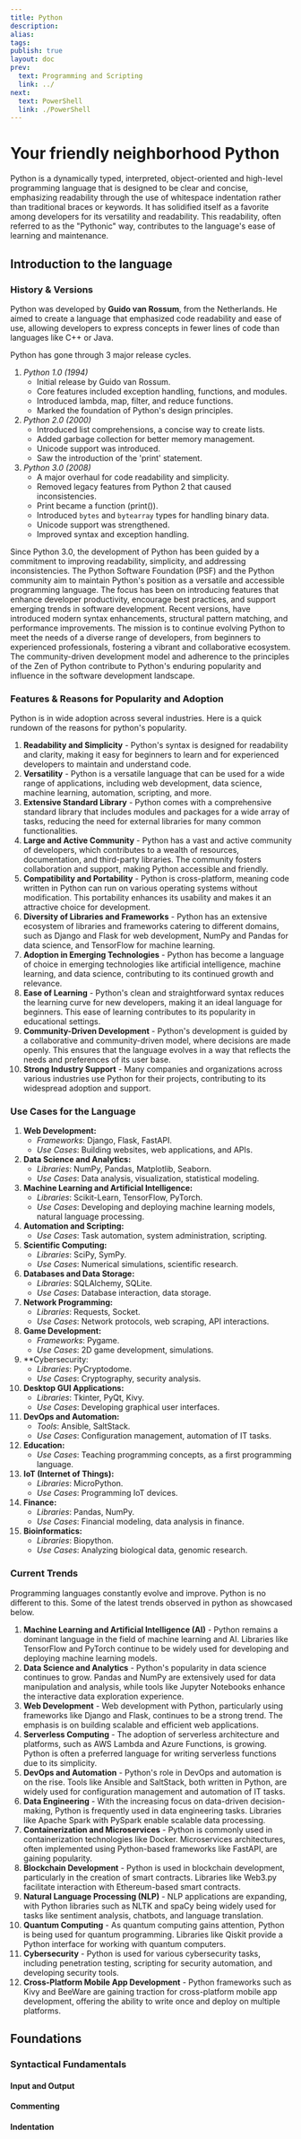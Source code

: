 ```yaml
---
title: Python
description: 
alias: 
tags: 
publish: true
layout: doc
prev:
  text: Programming and Scripting
  link: ../
next:
  text: PowerShell
  link: ./PowerShell
---
```


# Your friendly neighborhood Python  

Python is a dynamically typed, interpreted, object-oriented and high-level programming language that is designed to be clear and concise, emphasizing readability through the use of whitespace indentation rather than traditional braces or keywords. It has solidified itself as a favorite among developers for its versatility and readability. This readability, often referred to as the "Pythonic" way, contributes to the language's ease of learning and maintenance.

## Introduction to the language

### History & Versions
Python was developed by **Guido van Rossum**, from the Netherlands. He aimed to create a language that emphasized code readability and ease of use, allowing developers to express concepts in fewer lines of code than languages like C++ or Java.

Python has gone through 3 major release cycles.
1. *Python 1.0 (1994)*
	- Initial release by Guido van Rossum.
	- Core features included exception handling, functions, and modules.
	- Introduced lambda, map, filter, and reduce functions.
	- Marked the foundation of Python's design principles.
2. *Python 2.0 (2000)*
	- Introduced list comprehensions, a concise way to create lists.
	- Added garbage collection for better memory management.
	- Unicode support was introduced.
	- Saw the introduction of the 'print' statement.
3. *Python 3.0 (2008)*
	- A major overhaul for code readability and simplicity.
	- Removed legacy features from Python 2 that caused inconsistencies.
	- Print became a function (print()).
	- Introduced `bytes` and `bytearray` types for handling binary data.
	- Unicode support was strengthened.
	- Improved syntax and exception handling.

Since Python 3.0, the development of Python has been guided by a commitment to improving readability, simplicity, and addressing inconsistencies. The Python Software Foundation (PSF) and the Python community aim to maintain Python's position as a versatile and accessible programming language. The focus has been on introducing features that enhance developer productivity, encourage best practices, and support emerging trends in software development. Recent versions, have introduced modern syntax enhancements, structural pattern matching, and performance improvements. The mission is to continue evolving Python to meet the needs of a diverse range of developers, from beginners to experienced professionals, fostering a vibrant and collaborative ecosystem. The community-driven development model and adherence to the principles of the Zen of Python contribute to Python's enduring popularity and influence in the software development landscape.

### Features & Reasons for Popularity and Adoption
Python is in wide adoption across several industries. Here is a quick rundown of the reasons for python's popularity.
1. **Readability and Simplicity** - Python's syntax is designed for readability and clarity, making it easy for beginners to learn and for experienced developers to maintain and understand code.
2. **Versatility** - Python is a versatile language that can be used for a wide range of applications, including web development, data science, machine learning, automation, scripting, and more.
3. **Extensive Standard Library** - Python comes with a comprehensive standard library that includes modules and packages for a wide array of tasks, reducing the need for external libraries for many common functionalities.
4. **Large and Active Community** - Python has a vast and active community of developers, which contributes to a wealth of resources, documentation, and third-party libraries. The community fosters collaboration and support, making Python accessible and friendly.
5. **Compatibility and Portability** - Python is cross-platform, meaning code written in Python can run on various operating systems without modification. This portability enhances its usability and makes it an attractive choice for development.
6. **Diversity of Libraries and Frameworks** - Python has an extensive ecosystem of libraries and frameworks catering to different domains, such as Django and Flask for web development, NumPy and Pandas for data science, and TensorFlow for machine learning.
7. **Adoption in Emerging Technologies** - Python has become a language of choice in emerging technologies like artificial intelligence, machine learning, and data science, contributing to its continued growth and relevance.
8. **Ease of Learning** - Python's clean and straightforward syntax reduces the learning curve for new developers, making it an ideal language for beginners. This ease of learning contributes to its popularity in educational settings.
9. **Community-Driven Development** - Python's development is guided by a collaborative and community-driven model, where decisions are made openly. This ensures that the language evolves in a way that reflects the needs and preferences of its user base.
10. **Strong Industry Support** - Many companies and organizations across various industries use Python for their projects, contributing to its widespread adoption and support.

### Use Cases for the Language
1. **Web Development:**
    - *Frameworks*: Django, Flask, FastAPI.
    - *Use Cases*: Building websites, web applications, and APIs.
2. **Data Science and Analytics:**
    - *Libraries*: NumPy, Pandas, Matplotlib, Seaborn.
    - *Use Cases*: Data analysis, visualization, statistical modeling.
3. **Machine Learning and Artificial Intelligence:**
    - *Libraries*: Scikit-Learn, TensorFlow, PyTorch.
    - *Use Cases*: Developing and deploying machine learning models, natural language processing.
4. **Automation and Scripting:**
    - *Use Cases*: Task automation, system administration, scripting.
5. **Scientific Computing:**
    - *Libraries*: SciPy, SymPy.
    - *Use Cases*: Numerical simulations, scientific research.
6. **Databases and Data Storage:**
    - *Libraries*: SQLAlchemy, SQLite.
    - *Use Cases*: Database interaction, data storage.
7. **Network Programming:**
    - *Libraries*: Requests, Socket.
    - *Use Cases*: Network protocols, web scraping, API interactions.
8. **Game Development:**
    - *Frameworks*: Pygame.
    - *Use Cases*: 2D game development, simulations.
9. **Cybersecurity:
    - *Libraries*: PyCryptodome.
    - *Use Cases*: Cryptography, security analysis.
10. **Desktop GUI Applications:**
    - *Libraries*: Tkinter, PyQt, Kivy.
    - *Use Cases*: Developing graphical user interfaces.
11. **DevOps and Automation:**
    - *Tools*: Ansible, SaltStack.
    - *Use Cases*: Configuration management, automation of IT tasks.
12. **Education:**
    - *Use Cases*: Teaching programming concepts, as a first programming language.
13. **IoT (Internet of Things):**
    - *Libraries*: MicroPython.
    - *Use Cases*: Programming IoT devices.
14. **Finance:**
    - *Libraries*: Pandas, NumPy.
    - *Use Cases*: Financial modeling, data analysis in finance.
15. **Bioinformatics:**
    - *Libraries*: Biopython.
    - *Use Cases*: Analyzing biological data, genomic research.

### Current Trends
Programming languages constantly evolve and improve. Python is no different to this. Some of the latest trends observed in python as showcased below.
1. **Machine Learning and Artificial Intelligence (AI)** - Python remains a dominant language in the field of machine learning and AI. Libraries like TensorFlow and PyTorch continue to be widely used for developing and deploying machine learning models.
2. **Data Science and Analytics** - Python's popularity in data science continues to grow. Pandas and NumPy are extensively used for data manipulation and analysis, while tools like Jupyter Notebooks enhance the interactive data exploration experience.
3. **Web Development** - Web development with Python, particularly using frameworks like Django and Flask, continues to be a strong trend. The emphasis is on building scalable and efficient web applications.
4. **Serverless Computing** - The adoption of serverless architecture and platforms, such as AWS Lambda and Azure Functions, is growing. Python is often a preferred language for writing serverless functions due to its simplicity.
5. **DevOps and Automation** - Python's role in DevOps and automation is on the rise. Tools like Ansible and SaltStack, both written in Python, are widely used for configuration management and automation of IT tasks.
6. **Data Engineering** - With the increasing focus on data-driven decision-making, Python is frequently used in data engineering tasks. Libraries like Apache Spark with PySpark enable scalable data processing.
7. **Containerization and Microservices** - Python is commonly used in containerization technologies like Docker. Microservices architectures, often implemented using Python-based frameworks like FastAPI, are gaining popularity.
8. **Blockchain Development** - Python is used in blockchain development, particularly in the creation of smart contracts. Libraries like Web3.py facilitate interaction with Ethereum-based smart contracts.
9. **Natural Language Processing (NLP)** - NLP applications are expanding, with Python libraries such as NLTK and spaCy being widely used for tasks like sentiment analysis, chatbots, and language translation.
10. **Quantum Computing** - As quantum computing gains attention, Python is being used for quantum programming. Libraries like Qiskit provide a Python interface for working with quantum computers.
11. **Cybersecurity** - Python is used for various cybersecurity tasks, including penetration testing, scripting for security automation, and developing security tools.
12. **Cross-Platform Mobile App Development** - Python frameworks such as Kivy and BeeWare are gaining traction for cross-platform mobile app development, offering the ability to write once and deploy on multiple platforms.

## Foundations

### Syntactical Fundamentals

#### Input and Output

#### Commenting

#### Indentation


